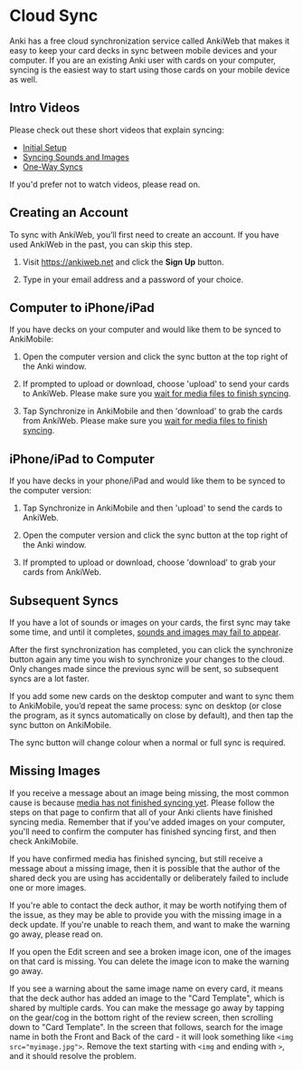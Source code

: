 # Cloud Sync

Anki has a free cloud synchronization service called AnkiWeb that makes
it easy to keep your card decks in sync between mobile devices and your
computer. If you are an existing Anki user with cards on your computer,
syncing is the easiest way to start using those cards on your mobile device
as well.

<!-- toc -->

## Intro Videos

Please check out these short videos that explain syncing:

- [Initial Setup](https://www.youtube.com/watch?v=YkiM4DPzSVc&list=PLGgmaKOIHykFoomqkBJAyGiDQ2kyiuTao)
- [Syncing Sounds and Images](https://www.youtube.com/watch?v=phP9GGG-PxY&list=PLGgmaKOIHykFoomqkBJAyGiDQ2kyiuTao&index=2)
- [One-Way Syncs](https://www.youtube.com/watch?v=UEAcpfMQnjo&list=PLGgmaKOIHykFoomqkBJAyGiDQ2kyiuTao&index=3)

If you'd prefer not to watch videos, please read on.

## Creating an Account

To sync with AnkiWeb, you’ll first need to create an account. If you
have used AnkiWeb in the past, you can skip this step.

1.  Visit <https://ankiweb.net> and click the **Sign Up** button.

2.  Type in your email address and a password of your choice.

## Computer to iPhone/iPad

If you have decks on your computer and would like them to be synced to
AnkiMobile:

1.  Open the computer version and click the sync button at the top right
    of the Anki window.

2.  If prompted to upload or download, choose 'upload' to send your
    cards to AnkiWeb. Please make sure you [wait for media files to finish
    syncing](https://faqs.ankiweb.net/media-files-may-take-time-to-sync.html).

3.  Tap Synchronize in AnkiMobile and then 'download' to grab the cards
    from AnkiWeb. Please make sure you [wait for media files to finish
    syncing](https://faqs.ankiweb.net/media-files-may-take-time-to-sync.html).

## iPhone/iPad to Computer

If you have decks in your phone/iPad and would like them to be synced to
the computer version:

1.  Tap Synchronize in AnkiMobile and then 'upload' to send the cards to
    AnkiWeb.

2.  Open the computer version and click the sync button at the top right
    of the Anki window.

3.  If prompted to upload or download, choose 'download' to grab your
    cards from AnkiWeb.

## Subsequent Syncs

If you have a lot of sounds or images on your cards, the first sync may take
some time, and until it completes, [sounds and images may fail to
appear](https://faqs.ankiweb.net/media-files-may-take-time-to-sync.html).

After the first synchronization has completed, you can click the
synchronize button again any time you wish to synchronize your changes
to the cloud. Only changes made since the previous sync will be sent, so
subsequent syncs are a lot faster.

If you add some new cards on the desktop computer and want to sync them
to AnkiMobile, you’d repeat the same process: sync on desktop (or close
the program, as it syncs automatically on close by default), and then
tap the sync button on AnkiMobile.

The sync button will change colour when a normal or full sync is required.

## Missing Images

If you receive a message about an image being missing, the most common cause
is because [media has not finished syncing yet](https://faqs.ankiweb.net/media-files-may-take-time-to-sync.html). Please follow the steps on that page
to confirm that all of your Anki clients have finished syncing media. Remember
that if you've added images on your computer, you'll need to confirm the computer
has finished syncing first, and then check AnkiMobile.

If you have confirmed media has finished syncing, but still receive a message
about a missing image, then it is possible that the author of the shared deck
you are using has accidentally or deliberately failed to include one or more
images.

If you're able to contact the deck author, it may be worth notifying them of the
issue, as they may be able to provide you with the missing image in a deck update.
If you're unable to reach them, and want to make the warning go away, please read on.

If you open the Edit screen and see a broken image icon, one of the images
on that card is missing. You can delete the image icon to make the warning go away.

If you see a warning about the same image name on every card, it means that the
deck author has added an image to the "Card Template", which is shared by multiple
cards. You can make the message go away by tapping on the gear/cog in the bottom right
of the review screen, then scrolling down to "Card Template". In the screen that follows,
search for the image name in both the Front and Back of the card - it will look something
like `<img src="myimage.jpg">`. Remove the text starting with `<img` and ending with `>`,
and it should resolve the problem.
